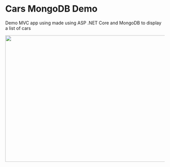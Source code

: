 # Cars MongoDB Demo
Demo MVC app using made using ASP .NET Core and MongoDB to display a list of cars

<img src="https://user-images.githubusercontent.com/73988556/232331562-66bedd66-280f-44cc-8ed6-53bc93ac1660.png" width="700" height="400"/>
